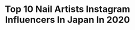---
title: Top 10 Nail Artists Instagram Influencers In Japan In 2020
description: >-
  Find top nail artists Instagram influencers in Japan in 2020. Most popular hashtags: #stayhome #playfuldogs #playfulcats #repost.
platform: Instagram
profiles:
  - username: "nao1118mi"
    fullname: >-
      NAOMI SANO 佐野尚美
    location: "Japan"
    followers: 50969
    engagement: 251
    commentsToLikes: 0.003360
    id: ck6ucxlpuhzpv0j71swfluprc
    verified: false
    hashtags: "#myhome, #cherryblossom, #diy, #kyoto"
  - username: "mee_kanae"
    fullname: >-
      Kanae / Nailartist
    location: "Japan"
    followers: 17030
    engagement: 223
    commentsToLikes: 0.022658
    id: ck6ucxo0ni0470j7155o85ckq
    verified: false
    hashtags: "#quarantine, #butterfly, #dukeellington, #smile"
  - username: "artebytak"
    fullname: >-
      TAK-nailart ny
    location: "Japan"
    followers: 11847
    engagement: 176
    commentsToLikes: 0.025033
    id: ck135zgj340480i19p2kepx63
    verified: false
    hashtags: "#artebytak, #athomebeauty, #athomenails, #mood"
  - username: "moonlit_miki"
    fullname: >-
      MOONLIT Miki ☾
    location: "Japan"
    followers: 33349
    engagement: 176
    commentsToLikes: 0.002708
    id: ckap18u6ltjoj0i78m7pbpgwy
    verified: false
    hashtags: ""
  - username: "_hidekazu_"
    fullname: >-
      
    location: "Japan"
    followers: 77445
    engagement: 145
    commentsToLikes: 0.001321
    id: ck6ucxkaghzic0j71uzmw9lqo
    verified: false
    hashtags: "#shell, #smile, #turquoise, #mickeymouse"
  - username: "nail_daisy"
    fullname: >-
      ⒹⒶⒾⓢⓎ
    location: "Japan"
    followers: 39398
    engagement: 209
    commentsToLikes: 0.017405
    id: ck6tink9f126r0j719j0sg301
    verified: false
    hashtags: "#tsmekira, #socialdistance, #playfulcats, #okinawanailsalon"
  - username: "mihonails"
    fullname: >-
      MiHO NAiLS [Miho Okawara] 💅
    location: "Japan"
    followers: 56356
    engagement: 101
    commentsToLikes: 0.014919
    id: ck6tinim612300j71fadgnu3a
    verified: false
    hashtags: "#150, #dontrushchallenge, #stayhome, #mihonails"
  - username: "minmin_nail"
    fullname: >-
      Yukimi
    location: "Japan"
    followers: 92095
    engagement: 75
    commentsToLikes: 0.010540
    id: ck5ck73h5w9un0i11x09kb8jj
    verified: false
    hashtags: "#repost, #gw"
  - username: "naild_o_g"
    fullname: >-
      nail D.O.G
    location: "Japan"
    followers: 44674
    engagement: 245
    commentsToLikes: 0.009521
    id: ck6tinks012800j71yk4sow7s
    verified: false
    hashtags: "#kimetsunoyaiba, #planetnails, #playfulcats, #manganails"
  - username: "kai32"
    fullname: >-
      𝐏𝐢𝐧𝐤 𝐫𝐨𝐬𝐞 𝐖𝐢𝐧𝐝𝐨𝐰 🥀𝐊𝐀𝐈
    location: "Japan"
    followers: 88748
    engagement: 129
    commentsToLikes: 0.001834
    id: ck13cy1562q2g0i19i0r9xyds
    verified: false
    hashtags: "#auroranails, #transparent, #milky, #bluenails"
---
